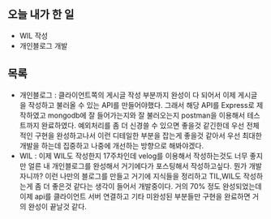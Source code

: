 ## 오늘 내가 한 일
- WIL 작성
- 개인블로그 개발

## 목록
- 개인블로그 : 클라이언트쪽의 게시글 작성 부분까지 완성이 다 되어서 이제 게시글을 작성하고 불러올 수 있는 API를 만들어야했다. 그래서 해당 API를 Express로 제작하였고 mongodb에 잘 들어가는지와 잘 불러오는지 postman을 이용해서 테스트까지 완료하였다. 예외처리를 좀 더 신경쓸 수 있으면 좋을것 같긴한데 우선 전체적인 구현을 완성하고나서 이런 디테일한 부분을 잡는게 좋을것 같아서 우선 최대한 개발을 하는데 집중하고 나중에 개선하는 방향으로 해봐야겠다.
- WIL : 이제 WIL도 작성한지 17주차인데 velog를 이용해서 작성하는것도 너무 좋지만 얼른 내 개인블로그를 완성해서 거기에다가 포스팅해서 작성하고싶다. 뭔가 개발자니까? 이런 나만의 블로그를 만들고 거기에 지식들을 정리하고 TIL,WIL도 작성하는게 좀 더 좋은것 같다는 생각이 들어서 개발중이다. 거의 70% 정도 완성되었는데 이제 api를 클라이언트 서버 연결하고 기타 미완성된 부분들만 구현을 완료하면 거의 완성이 끝날것 같다.

